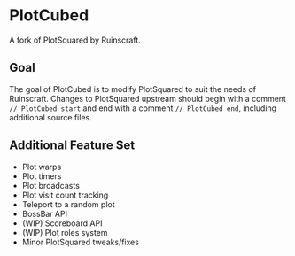 # PlotCubed
A fork of PlotSquared by Ruinscraft.

## Goal
The goal of PlotCubed is to modify PlotSquared to suit the needs of Ruinscraft. Changes to PlotSquared upstream should begin with a comment ``// PlotCubed start`` and end with a comment ``// PlotCubed end``, including additional source files.

## Additional Feature Set
- Plot warps
- Plot timers
- Plot broadcasts
- Plot visit count tracking
- Teleport to a random plot
- BossBar API
- (WIP) Scoreboard API
- (WIP) Plot roles system
- Minor PlotSquared tweaks/fixes
